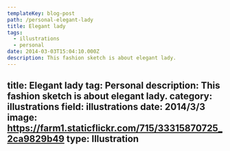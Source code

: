 ```yaml
---
templateKey: blog-post
path: /personal-elegant-lady
title: Elegant lady
tags:
  - illustrations
  - personal
date: 2014-03-03T15:04:10.000Z
description: This fashion sketch is about elegant lady.
---
```


title: Elegant lady
tag: Personal
description: This fashion sketch is about elegant lady.
category: illustrations
field: illustrations
date: 2014/3/3
image: https://farm1.staticflickr.com/715/33315870725_2ca9829b49
type: Illustration
---
